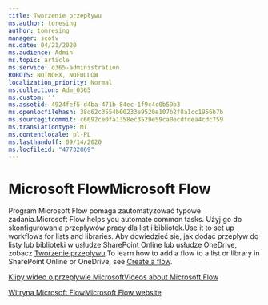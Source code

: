 ```yaml
---
title: Tworzenie przepływu
ms.author: toresing
author: tomresing
manager: scotv
ms.date: 04/21/2020
ms.audience: Admin
ms.topic: article
ms.service: o365-administration
ROBOTS: NOINDEX, NOFOLLOW
localization_priority: Normal
ms.collection: Adm_O365
ms.custom: ''
ms.assetid: 4924fef5-d4ba-471b-84ec-1f9c4c0b59b3
ms.openlocfilehash: 38c62c3554b00233e9520e107b2f8a1cc1956b7b
ms.sourcegitcommit: c6692ce0fa1358ec3529e59ca0ecdfdea4cdc759
ms.translationtype: MT
ms.contentlocale: pl-PL
ms.lasthandoff: 09/14/2020
ms.locfileid: "47732869"
---
```

# <a name="microsoft-flow"></a><span data-ttu-id="3f55d-102">Microsoft Flow</span><span class="sxs-lookup"><span data-stu-id="3f55d-102">Microsoft Flow</span></span>

<span data-ttu-id="3f55d-103">Program Microsoft Flow pomaga zautomatyzować typowe zadania.</span><span class="sxs-lookup"><span data-stu-id="3f55d-103">Microsoft Flow helps you automate common tasks.</span></span> <span data-ttu-id="3f55d-104">Użyj go do skonfigurowania przepływów pracy dla list i bibliotek.</span><span class="sxs-lookup"><span data-stu-id="3f55d-104">Use it to set up workflows for lists and libraries.</span></span> <span data-ttu-id="3f55d-105">Aby dowiedzieć się, jak dodać przepływ do listy lub biblioteki w usłudze SharePoint Online lub usłudze OneDrive, zobacz [Tworzenie przepływu](https://go.microsoft.com/fwlink/?linkid=869408).</span><span class="sxs-lookup"><span data-stu-id="3f55d-105">To learn how to add a flow to a list or library in SharePoint Online or OneDrive, see [Create a flow](https://go.microsoft.com/fwlink/?linkid=869408).</span></span>
  
[<span data-ttu-id="3f55d-106">Klipy wideo o przepływie Microsoft</span><span class="sxs-lookup"><span data-stu-id="3f55d-106">Videos about Microsoft Flow</span></span>](https://go.microsoft.com/fwlink/?linkid=864641)
  
[<span data-ttu-id="3f55d-107">Witryna Microsoft Flow</span><span class="sxs-lookup"><span data-stu-id="3f55d-107">Microsoft Flow website</span></span>](https://go.microsoft.com/fwlink/?linkid=864642)
  

